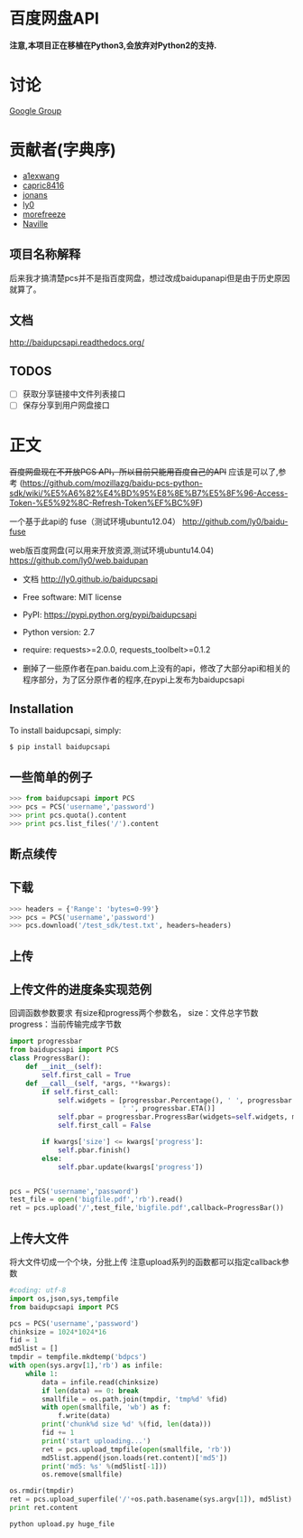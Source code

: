 百度网盘API
====================================

**注意,本项目正在移植在Python3,会放弃对Python2的支持.**

讨论
======
[Google Group](https://groups.google.com/forum/#!forum/baidupcsapi)

贡献者(字典序)
======
* [a1exwang](https://github.com/a1exwang)
* [capric8416](https://github.com/a1exwang)
* [jonans](https://github.com/jonans)
* [ly0](https://github.com/ly0)
* [morefreeze](https://github.com/morefreeze)
* [Naville](https://github.com/Naville)

项目名称解释
-----------
后来我才搞清楚pcs并不是指百度网盘，想过改成baidupanapi但是由于历史原因就算了。

文档
-----------
http://baidupcsapi.readthedocs.org/

TODOS
------
* [ ] 获取分享链接中文件列表接口
* [ ] 保存分享到用户网盘接口

正文
======================

~~百度网盘现在不开放PCS API，所以目前只能用百度自己的API~~
应该是可以了,参考 (https://github.com/mozillazg/baidu-pcs-python-sdk/wiki/%E5%A6%82%E4%BD%95%E8%8E%B7%E5%8F%96-Access-Token-%E5%92%8C-Refresh-Token%EF%BC%9F)

一个基于此api的 fuse（测试环境ubuntu12.04）
http://github.com/ly0/baidu-fuse

web版百度网盘(可以用来开放资源,测试环境ubuntu14.04)
https://github.com/ly0/web.baidupan

* 文档 http://ly0.github.io/baidupcsapi
* Free software: MIT license
* PyPI: https://pypi.python.org/pypi/baidupcsapi
* Python version: 2.7
* require: requests>=2.0.0, requests_toolbelt>=0.1.2

* 删掉了一些原作者在pan.baidu.com上没有的api，修改了大部分api和相关的程序部分，为了区分原作者的程序,在pypi上发布为baidupcsapi


Installation
------------

To install baidupcsapi, simply:

```shell
$ pip install baidupcsapi
```

一些简单的例子
-----------
```python
>>> from baidupcsapi import PCS
>>> pcs = PCS('username','password')
>>> print pcs.quota().content
>>> print pcs.list_files('/').content
```

断点续传
-----------

下载
-------


```python
>>> headers = {'Range': 'bytes=0-99'}
>>> pcs = PCS('username','password')
>>> pcs.download('/test_sdk/test.txt', headers=headers)
```

上传
-------

上传文件的进度条实现范例
------

回调函数参数要求 有size和progress两个参数名，
		size：文件总字节数
		progress：当前传输完成字节数
		
```python
import progressbar
from baidupcsapi import PCS
class ProgressBar():
    def __init__(self):
        self.first_call = True
    def __call__(self, *args, **kwargs):
        if self.first_call:
            self.widgets = [progressbar.Percentage(), ' ', progressbar.Bar(marker=progressbar.RotatingMarker('>')),
                            ' ', progressbar.ETA()]
            self.pbar = progressbar.ProgressBar(widgets=self.widgets, maxval=kwargs['size']).start()
            self.first_call = False

        if kwargs['size'] <= kwargs['progress']:
            self.pbar.finish()
        else:
            self.pbar.update(kwargs['progress'])


pcs = PCS('username','password')
test_file = open('bigfile.pdf','rb').read()
ret = pcs.upload('/',test_file,'bigfile.pdf',callback=ProgressBar())
```

上传大文件
------

将大文件切成一个个块，分批上传
注意upload系列的函数都可以指定callback参数

```python
#coding: utf-8
import os,json,sys,tempfile
from baidupcsapi import PCS

pcs = PCS('username','password')
chinksize = 1024*1024*16
fid = 1
md5list = []
tmpdir = tempfile.mkdtemp('bdpcs')
with open(sys.argv[1],'rb') as infile:
    while 1:
        data = infile.read(chinksize)
        if len(data) == 0: break
        smallfile = os.path.join(tmpdir, 'tmp%d' %fid)
        with open(smallfile, 'wb') as f:
            f.write(data)
        print('chunk%d size %d' %(fid, len(data)))
        fid += 1
        print('start uploading...')
        ret = pcs.upload_tmpfile(open(smallfile, 'rb'))
        md5list.append(json.loads(ret.content)['md5'])
        print('md5: %s' %(md5list[-1]))
        os.remove(smallfile)

os.rmdir(tmpdir)
ret = pcs.upload_superfile('/'+os.path.basename(sys.argv[1]), md5list)
print ret.content
```

`python upload.py huge_file`

